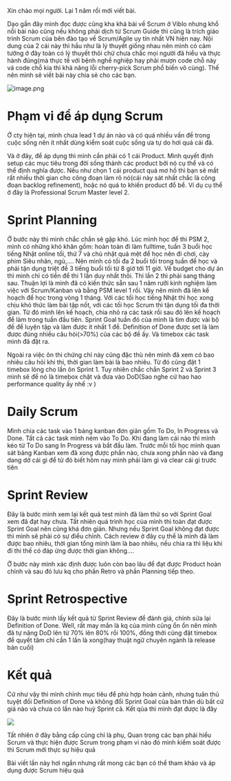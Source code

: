 Xin chào mọi người. Lại 1 năm rồi mới viết bài.

Dạo gần đây mình đọc được cũng kha khá bài về Scrum ở Viblo nhưng khổ nỗi bài nào cũng nếu không phải dịch từ Scrum Guide thì cũng là trích giáo trình Scrum của bên đào tạo về Scrum/Agile uy tín nhất VN hiện nay. Nội dung của 2 cái này thì hầu như là lý thuyết giống nhau nên mình có cảm tưởng ở đây toàn có lý thuyết thôi chứ chưa chắc mọi người đã hiểu và thực hành đúng(mà thực tế với bệnh nghề nghiệp hay phải mượn code chỗ này vá code chỗ kia thì khả năng lỗi cherry-pick Scrum phổ biến vô cùng). Thế nên mình sẽ viết bài này chia sẻ cho các bạn.

![image.png](https://images.viblo.asia/766e779c-1ac3-4f19-8bef-c8aa79c21e8b.png)

# Phạm vi để áp dụng Scrum
Ở cty hiện tại, mình chưa lead 1 dự án nào và có quá nhiều vấn đề trong cuộc sống nên ít nhất dùng kiểm soát cuộc sống ưa tự do hơi quá cái đã.

Và ở đây, để áp dụng thì mình cần phải có 1 cái Product. Mình quyết định setup các mục tiêu trong đời sống thành các product bởi nó cụ thể và có thể định nghĩa được. Nếu như chọn 1 cái product quá mơ hồ thì bạn sẽ mất rất nhiều thời gian cho công đoạn làm rõ nó(cái này sát nhất chắc là công đoạn backlog refinement), hoặc nó quá to khiến product đổ bể. Ví dụ cụ thể ở đây là Professional Scrum Master level 2.
# Sprint Planning
Ở bước này thì mình chắc chắn sẽ gặp khó. Lúc mình học để thi PSM 2, mình có những khó khăn gồm: hoàn toàn đi làm fulltime, tuần 3 buổi học tiếng Nhật online tối, thứ 7 và chủ nhật quá mệt để học nên đi chơi, cày phim Siêu nhân, ngủ,.... Nên mình có tối đa 2 buổi tối trong tuần để học và phải tận dụng triệt để 3 tiếng buổi tối từ 8 giờ tới 11 giờ. Về budget cho dự án thì mình chỉ có tiền để thi 1 lần duy nhất thôi. Thi lần 2 thì phải sang tháng sau. Thuận lợi là mình đã có kiến thức sẵn sau 1 năm rưỡi kinh nghiệm làm việc với Scrum/Kanban và bằng PSM level 1 rồi.
Vậy nên mình đã lên kế hoạch để học trong vòng 1 tháng. Với các tối học tiếng Nhật thì học xong chịu khó thức làm bài tập nốt, với các tối học Scrum thì tận dụng tối đa thời gian. Từ đó mình lên kế hoạch, chia nhỏ ra các task rồi sau đó lên kế hoạch để làm trong tuần đầu tiên. Sprint Goal tuần đó của mình là tìm được vài bộ đề để luyện tập và làm được ít nhất 1 đề. Definition of Done được set là làm được đúng nhiều câu hỏi(>70%) của các bộ đề ấy. Và timebox các task mình đã đặt ra.

Ngoài ra việc ôn thi chứng chỉ này cũng đặc thù nên mình đã xem có bao nhiêu câu hỏi khi thi, thời gian làm bài là bao nhiêu. Từ đó cũng đặt 1 timebox lỏng cho lần ôn Sprint 1. Tuy nhiên chắc chắn Sprint 2 và Sprint 3 mình sẽ để nó là timebox chặt và đưa vào DoD(Sao nghe cứ hao hao performance quality ấy nhể :v )
# Daily Scrum
Mình chia các task vào 1 bảng kanban đơn giản gồm To Do, In Progress và Done. Tất cả các task mình ném vào To Do. Khi đang làm cái nào thì mình kéo từ To Do sang In Progress và bắt đầu làm.
Trước mỗi tối học mình quan sát bảng Kanban xem đã xong được phần nào, chưa xong phần nào và đang dang dở cái gì để từ đó biết hôm nay mình phải làm gì và clear cái gì trước tiên
# Sprint Review
Đây là bước mình xem lại kết quả test mình đã làm thử so với Sprint Goal xem đã đạt hay chưa. Tất nhiên quá trình học của mình thì toàn đạt được Sprint Goal nên cũng khá đơn giản. Nhưng nếu Sprint Goal không đạt được thì mình sẽ phải có sự điểu chỉnh. Cách review ở đây cụ thể là mình đã làm được bao nhiêu, thời gian tổng mình làm là bao nhiêu, nếu chia ra thì liệu khi đi thi thế có đáp ứng được thời gian không....

Ở bước này mình xác định được luôn còn bao lâu để đạt được Product hoàn chỉnh và sau đó lưu kq cho phần Retro và phần Planning tiếp theo.
# Sprint Retrospective
Đây là bước mình lấy kết quả từ Sprint Review để đánh giá, chỉnh sửa lại Definition of Done. Well, rất may mắn là kq của mình cũng ổn ổn nên mình đã tự nâng DoD lên từ 70% lên 80% rồi 100%, đồng thời cũng đặt timebox để quyết tâm chỉ cần 1 lần là xong(hay thuật ngữ chuyên ngành là release bản cuối)

# Kết quả

Cứ như vậy thì mình chỉnh mục tiêu để phù hợp hoàn cảnh, nhưng tuân thủ tuyệt đối Definition of Done và không đổi Sprint Goal của bản thân dù bất cứ giá nào và chưa có lần nào huỷ Sprint cả. Kết qủa thì mình đạt được là đây 

![](https://images.viblo.asia/7f5ec6e9-8228-4eed-9c85-a9221070c240.png)

Tất nhiên ở đây bằng cấp cũng chỉ là phụ, Quan trọng các bạn phải hiểu Scrum và thực hiện được Scrum trong phạm vi nào đó mình kiểm soát được thì Scrum mới thực sự hiệu quả

Bài viết lần này hơi ngắn nhưng rất mong các bạn có thể tham khảo và áp dụng được Scrum hiệu quả